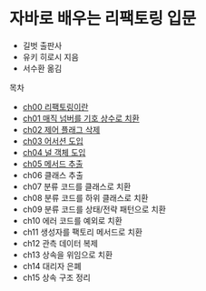 # 자바로 배우는 리팩토링 입문

- 길벗 출판사
- 유키 히로시 지음
- 서수환 옮김

목차
- [ch00 리팩토링이란](https://github.com/sung3441/book-review/blob/main/java_refactoring_for_beginner/src/ch00/%EB%A6%AC%ED%8C%A9%ED%86%A0%EB%A7%81%EC%9D%B4%EB%9E%80.md)
- [ch01 매직 넘버를 기호 상수로 치환](https://github.com/sung3441/book-review/tree/main/java_refactoring_for_beginner/src/ch01)
- [ch02 제어 플래그 삭제](https://github.com/sung3441/book-review/tree/main/java_refactoring_for_beginner/src/ch02)
- [ch03 어서션 도입](https://github.com/sung3441/book-review/tree/main/java_refactoring_for_beginner/src/ch03)
- [ch04 널 객체 도입](https://github.com/sung3441/book-review/tree/main/java_refactoring_for_beginner/src/ch04)
- [ch05 메서드 추출](https://github.com/sung3441/book-review/tree/main/java_refactoring_for_beginner/src/ch05)
- ch06 클래스 추출
- ch07 분류 코드를 클래스로 치환
- ch08 분류 코드를 하위 클래스로 치환
- ch09 분류 코드를 상태/전략 패턴으로 치환
- ch10 에러 코드를 예외로 치환
- ch11 생성자를 팩토리 메서드로 치환
- ch12 관측 데이터 복제
- ch13 상속을 위임으로 치환
- ch14 대리자 은폐
- ch15 상속 구조 정리
